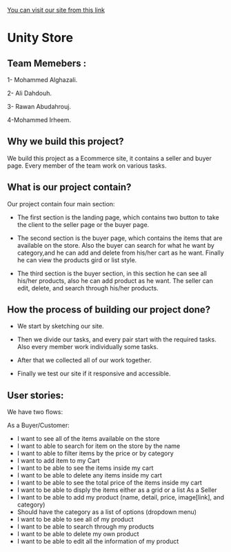 [You can visit our site from this link](https://gsg-g8.github.io/Unity-Store/)

# Unity Store
## Team Memebers :

1- Mohammed Alghazali.

2- Ali Dahdouh. 

3- Rawan Abudahrouj.

4-Mohammed Irheem. 

## Why we build this project?

We build this project as a Ecommerce  site, it contains a seller and buyer page. Every member of the team work on various tasks. 

 ## What is our project contain?

Our project contain four main section:

* The first section is the landing page, which contains two button to take the client to the seller page or the buyer page.

* The second section is the buyer page, which contains the items that are available on the store. Also the buyer can search for what he want by category,and he can add and delete from his/her cart as he want. Finally he can view the products gird or list style.

* The third section is the buyer section, in this section he can see all his/her products, also he can add product as he want. The seller can edit, delete, and search through his/her products. 




## How the process of building our project done?

* We start by sketching our site.

* Then we divide our tasks, and every pair start with the required tasks. Also every member work individually some tasks.

* After that we collected all of our work together.

* Finally we test our site if it responsive and accessible.

## User stories:

We have two flows:

As a Buyer/Customer:
* I want to see all of the items available on the store
* I want to able to search for item on the store by the name
* I want to able to filter items by the price or by category
* I want to add item to my Cart
* I want to be able to see the items inside my cart
* I want to be able to delete any items inside my cart
* I want to be able to see the total price of the items inside my cart
* I want to be able to disply the items either as a grid or a list
As a Seller
* I want to be able to add my product (name, detail, price, image[link], and category)
* Should have the category as a list of options (dropdown menu)
* I want to be able to see all of my product
* I want to be able to search through my products
* I want to be able to delete my own product
* I want to be able to edit all the information of my product